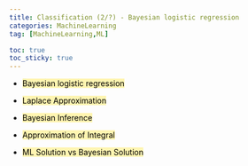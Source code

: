 ```yaml
---
title: Classification (2/?) - Bayesian logistic regression
categories: MachineLearning
tag: [MachineLearning,ML]

toc: true
toc_sticky: true
---
```


- <mark style='background-color: #fff5b1'> Bayesian logistic regression </mark>

- <mark style='background-color: #fff5b1'> Laplace Approximation </mark>

- <mark style='background-color: #fff5b1'> Bayesian Inference </mark>

- <mark style='background-color: #fff5b1'> Approximation of Integral </mark>

- <mark style='background-color: #fff5b1'> ML Solution vs Bayesian Solution </mark>
